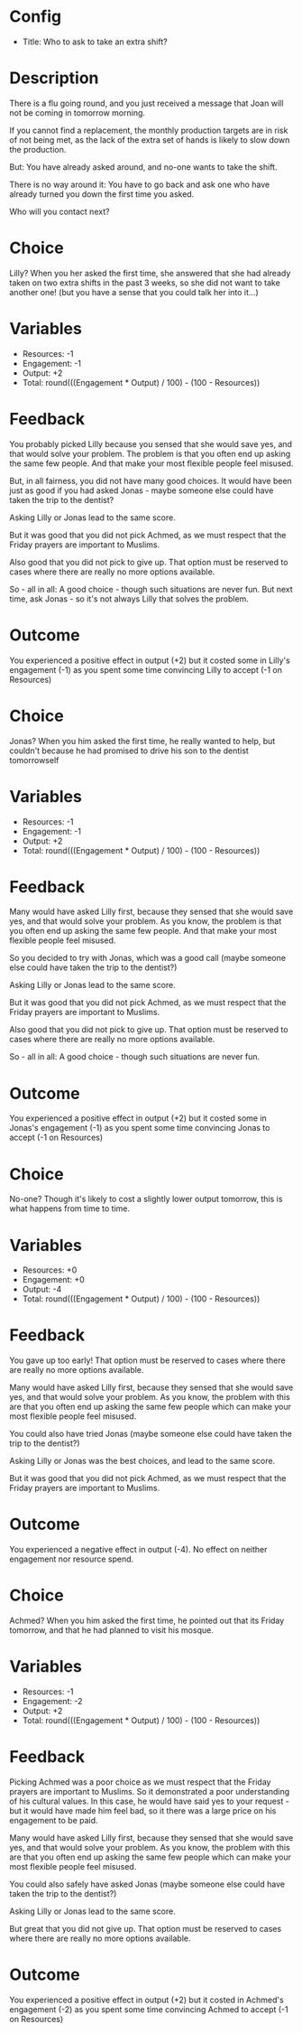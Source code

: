 # Config
 - Title: Who to ask to take an extra shift?

# Description
There is a flu going round, and you just received a message that Joan will not be coming in tomorrow morning. 

If you cannot find a replacement, the monthly production targets are in risk of not being met, as the lack of the extra set of hands is likely to slow down the production. 

But: You have already asked around, and no-one wants to take the shift. 

There is no way around it: You have to go back and ask one who have already turned you down the first time you asked. 

Who will you contact next?

# Choice
Lilly? When you her asked the first time, she answered that she had already taken on two extra shifts in the past 3 weeks, so she did not want to take another one! (but you have a sense that you could talk her into it…)

# Variables
 - Resources: -1
 - Engagement: -1
 - Output: +2
 - Total: round(((Engagement * Output) / 100) - (100 - Resources))

# Feedback
You probably picked Lilly because you sensed that she would save yes, and that would solve your problem. The problem is that you often end up asking the same few people. And that make your most flexible people feel misused.   

But, in all fairness, you did not have many good choices. It would have been just as good if you had asked Jonas - maybe someone else could have taken the trip to the dentist? 

Asking Lilly or Jonas lead to the same score. 

But it was good that you did not pick Achmed, as we must respect that the Friday prayers are important to Muslims. 

Also good that you did not pick to give up. That option must be reserved to cases where there are really no more options available. 

So - all in all: A good choice - though such situations are never fun. But next time, ask Jonas - so it's not always Lilly that solves the problem. 

# Outcome

You experienced a positive effect in output (+2) but it costed some in Lilly's engagement (-1) as you spent some time convincing Lilly to accept (-1 on Resources) 


# Choice
Jonas? When you him asked the first time, he really wanted to help, but couldn't because he had promised to drive his son to the dentist tomorrowself

# Variables
 - Resources: -1
 - Engagement: -1
 - Output: +2
 - Total: round(((Engagement * Output) / 100) - (100 - Resources))

# Feedback
Many would have asked Lilly first, because they sensed that she would save yes, and that would solve your problem. As you know, the problem is that you often end up asking the same few people. And that make your most flexible people feel misused.    

So you decided to try with Jonas, which was a good call (maybe someone else could have taken the trip to the dentist?) 

Asking Lilly or Jonas lead to the same score. 

But it was good that you did not pick Achmed, as we must respect that the Friday prayers are important to Muslims. 

Also good that you did not pick to give up. That option must be reserved to cases where there are really no more options available. 

So - all in all: A good choice - though such situations are never fun. 


# Outcome

You experienced a positive effect in output (+2) but it costed some in Jonas's engagement (-1) as you spent some time convincing Jonas to accept (-1 on Resources) 



# Choice
No-one? Though it's likely to cost a slightly lower output tomorrow, this is what happens from time to time.

# Variables
 - Resources: +0
 - Engagement: +0
 - Output: -4
 - Total: round(((Engagement * Output) / 100) - (100 - Resources))

# Feedback
You gave up too early! That option must be reserved to cases where there are really no more options available. 

Many would have asked Lilly first, because they sensed that she would save yes, and that would solve your problem. As you know, the problem with this are that you often end up asking the same few people which can make your most flexible people feel misused.   

You could also have tried Jonas (maybe someone else could have taken the trip to the dentist?) 

Asking Lilly or Jonas was the best choices, and lead to the same score. 

But it was good that you did not pick Achmed, as we must respect that the Friday prayers are important to Muslims. 



# Outcome

You experienced a negative effect in output (-4). No effect on neither engagement nor resource spend. 



# Choice
Achmed? When you him asked the first time, he pointed out that its Friday tomorrow, and that he had planned to visit his mosque. 

# Variables
 - Resources: -1
 - Engagement: -2
 - Output: +2
 - Total: round(((Engagement * Output) / 100) - (100 - Resources))

# Feedback
Picking Achmed was a poor choice as we must respect that the Friday prayers are important to Muslims. So it demonstrated a poor understanding of his cultural values. 
In this case, he would have said yes to your request - but it would have made him feel bad, so it there was a large price on his engagement to be paid. 

Many would have asked Lilly first, because they sensed that she would save yes, and that would solve your problem. As you know, the problem with this are that you often end up asking the same few people which can make your most flexible people feel misused.   

You could also safely have asked Jonas (maybe someone else could have taken the trip to the dentist?) 

Asking Lilly or Jonas lead to the same score. 

But great that you did not give up. That option must be reserved to cases where there are really no more options available. 



# Outcome

You experienced a positive effect in output (+2) but it costed  in Achmed's engagement (-2) as you spent some time convincing Achmed to accept (-1 on Resources) 

